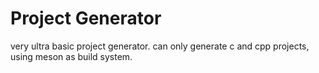 # Project Generator

very ultra basic project generator. can only generate c and cpp projects, using meson as build system.
